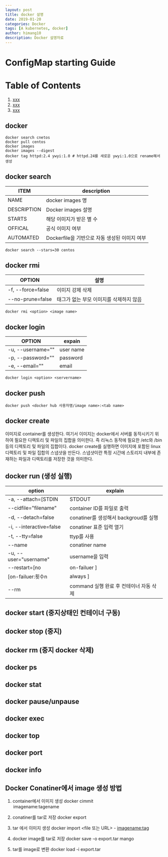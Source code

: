 ```yaml
---
layout: post
title: docker 설명
date: 2019-01-20
categories: Docker
tags: [A kubernetes, docker]
author: himang10
description: Docker 설명자료
---
```

ConfigMap starting Guide
============

# Table of Contents
1. [xxx](#xxx)
2. [xxx](#xxx)
3. [xxx](#xxx)

## docker 
```
docker search cnetos
docker pull centos
docker images
docker images --digest
docker tag httpd:2.4 ywyi:1.0 # httpd.24를 새로운 ywyi:1.0으로 rename해서 생성
```

## docker search 
ITEM         | description
-------------|--------------------------
NAME         | docker images 명
DESCRIPTION  | Docker images 설명
STARTS       | 해당 이미지가 받은 별 수
OFFICAL      | 공식 이미지 여부
AUTOMATED    | Dockerfile을 기반으로 자동 생성된 이미지 여부

```
docker search --stars=30 centos
```
## docker rmi
OPTION            | 설명
------------------|---------------------
-f, --force=false | 이미지 강제 삭제
--no-prune=false  | 태그가 없는 부모 이미지를 삭제하지 않음

```
docker rmi <option> <image name>
```

## docker login
OPTION            | expain
------------------|-------------------------
-u, --username="" | user name
-p, --password="" | password
-e, --email=""    | email

```
docker login <option> <servername>
```

## docker push
```
docker push <docker hub 사용자명/image name>:<tab name>
```

## docker create
이미지로 container를 생성한다. 여기서 이미지는  docker에서 서버를 동작시키기 위하여 필요한 디렉토리 및 파일의 집합을 의미한다. 즉 리눅스 동작에 필요한 /etc와 /bin 등의 디렉토리 및 파일의 집합이다.
docker create를 실행하면 이미지에 포함된 linux 디렉토리 및 파일 집합의 스냅샷을 만든다. 스냅샷이란 특정 시간에 스토리지 내부에 존재하는 파일과 디렉토리를 저장한 것을 의미한다.

## docker run (생성 실행)
option                             | explain
-----------------------------------|-----------------------------
-a, --attach=[STDIN|STDOUT|STDERR] | 표준 입출력에러를 연결
--cidfile="filename"               | container ID를 파일로 출력
-d, --detach=false                 | conatiner를 생성해서 backgroud를 실행
-i, --interactive=false            | conatiner 표준 입력 열기
-t, --tty=false                    | ttyp를 사용
--name                             | conatiner name
-u, --user="username"              | username을 입력
--restart=[no | on-failuer ]       |
  [on-failuer:횟수n | always ]      |
--rm                               | command 실행 완료 후 컨테이너 자동 삭제

## docker start (중지상태인 컨테이너 구동)
## docker stop (중지)
## docker rm (중지 docker 삭제)
## docker ps
## docker stat
## docker pause/unpause
## docker exec 
## docker top
## docker port <docker image name>
## docker info
## Docker Conatiner에서 image 생성 방법
1. container에서 이미지 생성
docker cimmit <option> <container name> <imagename:tagename>
2. conatiner를 tar로 저장
docker export <container name or id>

3. tar 에서 이미지 생성 
docker import <file 또는 URL> - <imagename:tag>

4. docker image를 tar로 저장
docker save -o export.tar mango

5. tar를 image로 변환
docker load -i export.tar

